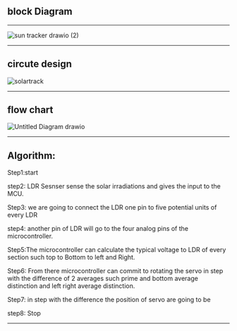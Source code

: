 ## block Diagram
--------------------------------------------------------------------------------


![sun tracker drawio (2)](https://user-images.githubusercontent.com/98837660/155744247-515f5ebe-9ca6-4bde-9b3e-bcc824673094.png)


-------------------------------------------------------------------

## circute design 
 
![solartrack](https://user-images.githubusercontent.com/98837660/157016370-4c8e4f63-6d5b-475b-a736-5f547a38e026.png)

-----------------------------------------------------------
## flow chart
![Untitled Diagram drawio](https://user-images.githubusercontent.com/98837660/155740785-495b0787-4485-4f7d-a15f-ff6a1c99da73.png)

-----------------------------------------------------------

## Algorithm:

  Step1:start   
  
  step2: LDR Sesnser sense the solar irradiations and gives the input to the MCU. 
  
  Step3: we are going to connect the LDR one pin to five potential units of every LDR 
  
  step4: another pin of LDR will go to the four analog pins of the microcontroller. 
  
  Step5:The microcontroller can calculate the typical voltage to LDR of every section such
      top to Bottom to left and Right.

  Step6: From there microcontroller can commit to rotating the servo in step with the
       difference of 2 averages such prime and bottom average distinction and left right
       average distinction.

  Step7: in step with the difference the position of servo are going to be
  
  step8: Stop
  
  ---------------------------------------

